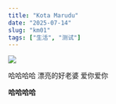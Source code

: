 ```yaml
---
title: "Kota Marudu"
date: "2025-07-14"
slug: "km01"
tags: ["生活", "测试"]
---
```

![](https://prod-files-secure.s3.us-west-2.amazonaws.com/112d0858-5090-4d34-a606-b75eb8d65fd2/c7b45876-473c-4fb6-85d3-cb84a84bfc51/1000201235.jpg?X-Amz-Algorithm=AWS4-HMAC-SHA256&X-Amz-Content-Sha256=UNSIGNED-PAYLOAD&X-Amz-Credential=ASIAZI2LB466RX3OAIP4%2F20250724%2Fus-west-2%2Fs3%2Faws4_request&X-Amz-Date=20250724T144316Z&X-Amz-Expires=3600&X-Amz-Security-Token=IQoJb3JpZ2luX2VjEAQaCXVzLXdlc3QtMiJHMEUCIQCpyM1TwflZFAVI7lhmKZe9uwc1hF6Z8YGsvpnDRIbCjAIgC8FPZ6FB4SIKTFhl1n8Xn2%2BljP4giOACxVOgaN66LfUq%2FwMILRAAGgw2Mzc0MjMxODM4MDUiDNSqvRlrsjQTdg%2BrtyrcA3ssv4xO4jioZPSEknGq%2FT5NM%2B9St8D8rkzmsGtyCzkQjxp23e9ax56Czk%2F8GVSUtLIfJOPu7u%2F9VFCZ8cfyGZUKyTZuXZb%2FN8ryP%2BTpSslcJsyrj%2BBc67kYHszMCLKCVNL4KYoZZgFjB2IRlHoJVX%2B5AKpbkP%2BBli6Q%2Bh8%2BfSXXQSe8DruyYI7qszYycOQQx2GPBIIMxCWAnhaZkk1DTjhuf8KnnDcAwbkBiLb5lJdT0bs6uqGggcmjXf9DsZ5fR5VmktDlkWh53rUIuHclEwJuhhFwKuKtmh1OJHGwCazJ5brFNfMKSlUX4QRzx%2BrhEHZ0jIwsnotUEgFgkv0hOs8mI0pPdJ9An2zwM6CTA9dgiV4cUfrB0MWkGE3FmbL9%2B29V2ULrMUC4uFvNt%2F5CueRRqEOCeQnBZQMuT7MvhDsTSZ%2F%2B%2BYNOHZnvrOH7QDYyR7XXKDAGdyvuMN%2F1gJci3TsLkdB8LQtG2iEzW4Do4G32XN9EhMxPGej0lBRrnb8eW%2BQQ7B9bprzdVvuq98Iws7M35DamcM2E%2FcLW85EV0knlEsQ%2BhEX0IqNCiXrcPY7gQRzrL2Lmq5TrwvMLGlPJxzb5vslqtHIWyPCO6CPmy8h8ZRqCXtMoL6C7T5azMOa%2FiMQGOqUBpdmJ%2BwIAn%2BYtBwQMqBKAmOoHczRyfM3Z4hu2zzvaa2crqC4J8g2kdXkd%2B739D2uHCwVc576ZkXWxt9zbJW66eZj9xjvaN6NSijNZEaABNEBFI298slA0B8MLI3fVpYGjybOKdWBJok4uJ0rtyQNRjQRj1STxeGwL6T1qM50U0B9JYHJAIO0kz0wPcWwRddCMTaS2ZR3PHm84oDQk9QlG3cnBV067&X-Amz-Signature=2070b9bae6800d8ebb03b019970f975b11313a35c1d06c7133cdf2071eeee638&X-Amz-SignedHeaders=host&x-amz-checksum-mode=ENABLED&x-id=GetObject)


哈哈哈哈  漂亮的好老婆  爱你爱你


**哈哈哈哈**

